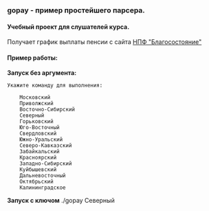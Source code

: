 ### gopay - пример простейшего парсера.
#### Учебный проект для слушателей курса.

Получает график выплаты пенсии с сайта [НПФ "Благосостояние"](https://npfb.ru/grafik-vyplaty-pensii.php)

#### Пример работы:
**Запуск без аргумента:** 
```
Укажите команду для выполнения:
	
	Московский
	Приволжский
	Восточно-Сибирский
	Северный
	Горьковский
	Юго-Восточный
	Свердловский
	Южно-Уральский
	Северо-Кавказский
	Забайкальский
	Красноярский
	Западно-Сибирский
	Куйбышевский
	Дальневосточный
	Октябрьский
	Калининградское

```
**Запуск с ключом**
./gopay Северный

```Северный филиал 05.04.2023
```
